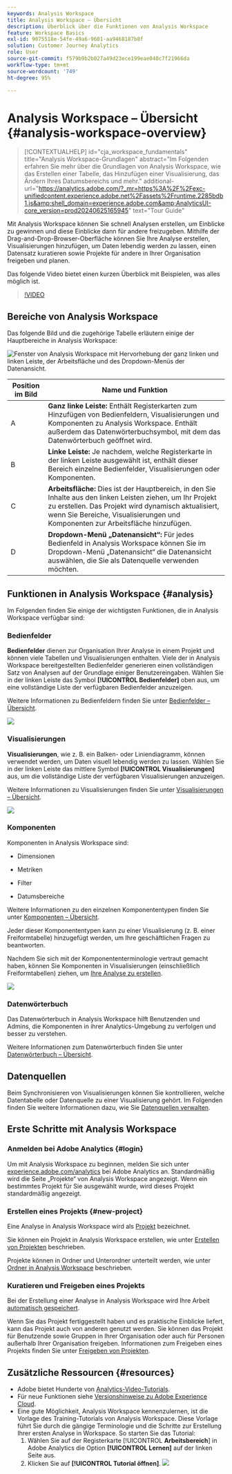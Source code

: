 ```yaml
---
keywords: Analysis Workspace
title: Analysis Workspace – Übersicht
description: Überblick über die Funktionen von Analysis Workspace
feature: Workspace Basics
exl-id: 9075518e-54fe-49a6-9601-aa9468187b8f
solution: Customer Journey Analytics
role: User
source-git-commit: f579b9b2b027a49d23ece199eae040c7f21966da
workflow-type: tm+mt
source-wordcount: '749'
ht-degree: 95%

---
```


# Analysis Workspace – Übersicht {#analysis-workspace-overview}

>[!CONTEXTUALHELP]
>id="cja_workspace_fundamentals"
>title="Analysis Workspace-Grundlagen"
>abstract="Im Folgenden erfahren Sie mehr über die Grundlagen von Analysis Workspace, wie das Erstellen einer Tabelle, das Hinzufügen einer Visualisierung, das Ändern Ihres Datumsbereichs und mehr."
>additional-url="https://analytics.adobe.com/?_mr=https%3A%2F%2Fexc-unifiedcontent.experience.adobe.net%2Fassets%2Fruntime.2285bdb1.js&amp;shell_domain=experience.adobe.com&amp;AnalyticsUI-core_version=prod20240625165945" text="Tour Guide"

Mit Analysis Workspace können Sie schnell Analysen erstellen, um Einblicke zu gewinnen und diese Einblicke dann für andere freizugeben. Mithilfe der Drag-and-Drop-Browser-Oberfläche können Sie Ihre Analyse erstellen, Visualisierungen hinzufügen, um Daten lebendig werden zu lassen, einen Datensatz kuratieren sowie Projekte für andere in Ihrer Organisation freigeben und planen.

Das folgende Video bietet einen kurzen Überblick mit Beispielen, was alles möglich ist.

>[!VIDEO](https://video.tv.adobe.com/v/26266/?quality=12)

## Bereiche von Analysis Workspace

Das folgende Bild und die zugehörige Tabelle erläutern einige der Hauptbereiche in Analysis Workspace:

![Fenster von Analysis Workspace mit Hervorhebung der ganz linken und linken Leiste, der Arbeitsfläche und des Dropdown-Menüs der Datenansicht.](assets/analysis-workspace-overvew.png)

| Position im Bild | Name und Funktion |
|---------|----------|
| A  | **Ganz linke Leiste:** Enthält Registerkarten zum Hinzufügen von Bedienfeldern, Visualisierungen und Komponenten zu Analysis Workspace. Enthält außerdem das Datenwörterbuchsymbol, mit dem das Datenwörterbuch geöffnet wird. |
| B | **Linke Leiste:** Je nachdem, welche Registerkarte in der linken Leiste ausgewählt ist, enthält dieser Bereich einzelne Bedienfelder, Visualisierungen oder Komponenten. |
| C  | **Arbeitsfläche:** Dies ist der Hauptbereich, in den Sie Inhalte aus den linken Leisten ziehen, um Ihr Projekt zu erstellen. Das Projekt wird dynamisch aktualisiert, wenn Sie Bereiche, Visualisierungen und Komponenten zur Arbeitsfläche hinzufügen. |
| D | **Dropdown-Menü „Datenansicht“:** Für jedes Bedienfeld in Analysis Workspace können Sie im Dropdown-Menü „Datenansicht“ die Datenansicht auswählen, die Sie als Datenquelle verwenden möchten. |

## Funktionen in Analysis Workspace {#analysis}

Im Folgenden finden Sie einige der wichtigsten Funktionen, die in Analysis Workspace verfügbar sind:

### Bedienfelder

**Bedienfelder** dienen zur Organisation Ihrer Analyse in einem Projekt und können viele Tabellen und Visualisierungen enthalten. Viele der in Analysis Workspace bereitgestellten Bedienfelder generieren einen vollständigen Satz von Analysen auf der Grundlage einiger Benutzereingaben. Wählen Sie in der linken Leiste das Symbol **[!UICONTROL Bedienfelder]** oben aus, um eine vollständige Liste der verfügbaren Bedienfelder anzuzeigen.

Weitere Informationen zu Bedienfeldern finden Sie unter [Bedienfelder – Übersicht](/help/analysis-workspace/c-panels/panels.md).

![](assets/build-panels.png)

### Visualisierungen

**Visualisierungen**, wie z. B. ein Balken- oder Liniendiagramm, können verwendet werden, um Daten visuell lebendig werden zu lassen. Wählen Sie in der linken Leiste das mittlere Symbol **[!UICONTROL Visualisierungen]** aus, um die vollständige Liste der verfügbaren Visualisierungen anzuzeigen.

Weitere Informationen zu Visualisierungen finden Sie unter [Visualisierungen – Übersicht](/help/analysis-workspace/visualizations/freeform-analysis-visualizations.md).

![](assets/build-visualizations.png)

### Komponenten

Komponenten in Analysis Workspace sind:

* Dimensionen

* Metriken

* Filter

* Datumsbereiche

Weitere Informationen zu den einzelnen Komponententypen finden Sie unter [Komponenten – Übersicht](/help/components/overview.md).

Jeder dieser Komponententypen kann zu einer Visualisierung (z. B. einer Freiformtabelle) hinzugefügt werden, um Ihre geschäftlichen Fragen zu beantworten.

Nachdem Sie sich mit der Komponententerminologie vertraut gemacht haben, können Sie Komponenten in Visualisierungen (einschließlich Freiformtabellen) ziehen, um [Ihre Analyse zu erstellen](/help/analysis-workspace/visualizations/freeform-table/freeform-table.md).

![](assets/build-components.png)

### Datenwörterbuch

Das Datenwörterbuch in Analysis Workspace hilft Benutzenden und Admins, die Komponenten in ihrer Analytics-Umgebung zu verfolgen und besser zu verstehen.

Weitere Informationen zum Datenwörterbuch finden Sie unter [Datenwörterbuch – Übersicht](/help/components/data-dictionary/data-dictionary-overview.md).

## Datenquellen

Beim Synchronisieren von Visualisierungen können Sie kontrollieren, welche Datentabelle oder Datenquelle zu einer Visualisierung gehört. Im Folgenden finden Sie weitere Informationen dazu, wie Sie [Datenquellen verwalten](/help/analysis-workspace/visualizations/t-sync-visualization.md).

## Erste Schritte mit Analysis Workspace

### Anmelden bei Adobe Analytics {#login}

Um mit Analysis Workspace zu beginnen, melden Sie sich unter [experience.adobe.com/analytics](https://experience.adobe.com/analytics) bei Adobe Analytics an. Standardmäßig wird die Seite „Projekte“ von Analysis Workspace angezeigt. Wenn ein bestimmtes Projekt für Sie ausgewählt wurde, wird dieses Projekt standardmäßig angezeigt.

### Erstellen eines Projekts {#new-project}

Eine Analyse in Analysis Workspace wird als [Projekt](/help/analysis-workspace/build-workspace-project/freeform-overview.md) bezeichnet.

Sie können ein Projekt in Analysis Workspace erstellen, wie unter [Erstellen von Projekten](/help/analysis-workspace/build-workspace-project/create-projects.md) beschrieben.

Projekte können in Ordner und Unterordner unterteilt werden, wie unter [Ordner in Analysis Workspace](/help/analysis-workspace/build-workspace-project/workspace-folders/about-folders.md) beschrieben.

### Kuratieren und Freigeben eines Projekts

Bei der Erstellung einer Analyse in Analysis Workspace wird Ihre Arbeit [automatisch gespeichert](/help/analysis-workspace/build-workspace-project/save-projects.md).

Wenn Sie das Projekt fertiggestellt haben und es praktische Einblicke liefert, kann das Projekt auch von anderen genutzt werden. Sie können das Projekt für Benutzende sowie Gruppen in Ihrer Organisation oder auch für Personen außerhalb Ihrer Organisation freigeben. Informationen zum Freigeben eines Projekts finden Sie unter [Freigeben von Projekten](/help/analysis-workspace/curate-share/share-projects.md).

## Zusätzliche Ressourcen {#resources}

* Adobe bietet Hunderte von [Analytics-Video-Tutorials](https://experienceleague.adobe.com/docs/analytics-learn/tutorials/overview.html?lang=de).
* Für neue Funktionen siehe [Versionshinweise zu Adobe Experience Cloud](https://experienceleague.adobe.com/docs/release-notes/experience-cloud/current.html?lang=de#analytics).
* Eine gute Möglichkeit, Analysis Workspace kennenzulernen, ist die Vorlage des Training-Tutorials von Analysis Workspace. Diese Vorlage führt Sie durch die gängige Terminologie und die Schritte zur Erstellung Ihrer ersten Analyse in Workspace. So starten Sie das Tutorial:
   1. Wählen Sie auf der Registerkarte [!UICONTROL **Arbeitsbereich**] in Adobe Analytics die Option **[!UICONTROL Lernen]** auf der linken Seite aus.
   1. Klicken Sie auf **[!UICONTROL Tutorial öffnen]**.
      ![](assets/training-tutorial.png)
